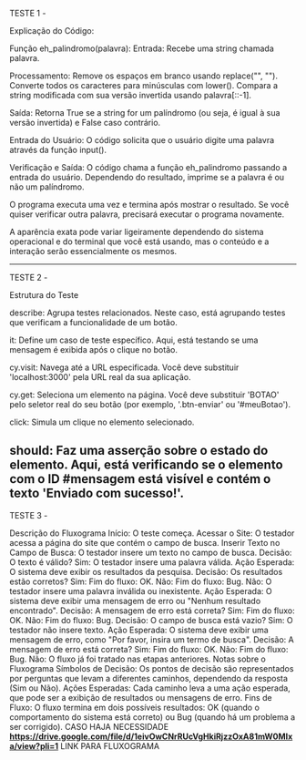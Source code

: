 TESTE 1 - 

Explicação do Código:

Função eh_palindromo(palavra):
Entrada: Recebe uma string chamada palavra.

Processamento:
Remove os espaços em branco usando replace("", "").
Converte todos os caracteres para minúsculas com lower().
Compara a string modificada com sua versão invertida usando palavra[::-1].

Saída: 
Retorna True se a string for um palíndromo (ou seja, é igual à sua versão invertida) e False caso contrário.

Entrada do Usuário:
O código solicita que o usuário digite uma palavra através da função input().

Verificação e Saída:
O código chama a função eh_palindromo passando a entrada do usuário.
Dependendo do resultado, imprime se a palavra é ou não um palíndromo.

O programa executa uma vez e termina após mostrar o resultado. Se você quiser verificar outra palavra, precisará executar o programa novamente.

A aparência exata pode variar ligeiramente dependendo do sistema operacional e do terminal que você está usando, mas o conteúdo e a interação serão essencialmente os mesmos.

-------------------------------------------------------------------------------------------------------------------------------------------------------------------------------
TESTE 2 -

Estrutura do Teste

describe: Agrupa testes relacionados. Neste caso, está agrupando testes que verificam a funcionalidade de um botão.

it: Define um caso de teste específico. Aqui, está testando se uma mensagem é exibida após o clique no botão.

cy.visit: Navega até a URL especificada. Você deve substituir 'localhost:3000' pela URL real da sua aplicação.

cy.get: Seleciona um elemento na página. Você deve substituir 'BOTAO' pelo seletor real do seu botão (por exemplo, '.btn-enviar' ou '#meuBotao').

click: Simula um clique no elemento selecionado.

should: Faz uma asserção sobre o estado do elemento. Aqui, está verificando se o elemento com o ID #mensagem está visível e contém o texto 'Enviado com sucesso!'.
-------------------------------------------------------------------------------------------------------------------------------------------------------------------------------

TESTE 3 - 

Descrição do Fluxograma
Início: O teste começa.
Acessar o Site: O testador acessa a página do site que contém o campo de busca.
Inserir Texto no Campo de Busca: O testador insere um texto no campo de busca.
Decisão: O texto é válido?
Sim: O testador insere uma palavra válida.
Ação Esperada: O sistema deve exibir os resultados da pesquisa.
Decisão: Os resultados estão corretos?
Sim: Fim do fluxo: OK.
Não: Fim do fluxo: Bug.
Não: O testador insere uma palavra inválida ou inexistente.
Ação Esperada: O sistema deve exibir uma mensagem de erro ou "Nenhum resultado encontrado".
Decisão: A mensagem de erro está correta?
Sim: Fim do fluxo: OK.
Não: Fim do fluxo: Bug.
Decisão: O campo de busca está vazio?
Sim: O testador não insere texto.
Ação Esperada: O sistema deve exibir uma mensagem de erro, como "Por favor, insira um termo de busca".
Decisão: A mensagem de erro está correta?
Sim: Fim do fluxo: OK.
Não: Fim do fluxo: Bug.
Não: O fluxo já foi tratado nas etapas anteriores.
Notas sobre o Fluxograma
Símbolos de Decisão: Os pontos de decisão são representados por perguntas que levam a diferentes caminhos, dependendo da resposta (Sim ou Não).
Ações Esperadas: Cada caminho leva a uma ação esperada, que pode ser a exibição de resultados ou mensagens de erro.
Fins de Fluxo: O fluxo termina em dois possíveis resultados: OK (quando o comportamento do sistema está correto) ou Bug (quando há um problema a ser corrigido).
CASO HAJA NECESSIDADE **https://drive.google.com/file/d/1eivOwCNrRUcVgHkiRjzzOxA81mW0MIxa/view?pli=1** LINK PARA FLUXOGRAMA

